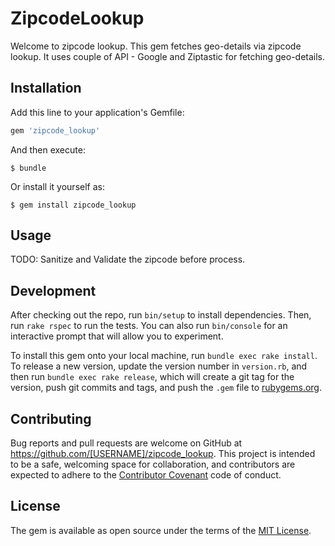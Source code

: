 # ZipcodeLookup

Welcome to zipcode lookup. This gem fetches geo-details via zipcode lookup. It uses couple of API - Google and Ziptastic for fetching geo-details.

## Installation

Add this line to your application's Gemfile:

```ruby
gem 'zipcode_lookup'
```

And then execute:

    $ bundle

Or install it yourself as:

    $ gem install zipcode_lookup

## Usage

TODO: Sanitize and Validate the zipcode before process.

## Development

After checking out the repo, run `bin/setup` to install dependencies. Then, run `rake rspec` to run the tests. You can also run `bin/console` for an interactive prompt that will allow you to experiment.

To install this gem onto your local machine, run `bundle exec rake install`. To release a new version, update the version number in `version.rb`, and then run `bundle exec rake release`, which will create a git tag for the version, push git commits and tags, and push the `.gem` file to [rubygems.org](https://rubygems.org).

## Contributing

Bug reports and pull requests are welcome on GitHub at https://github.com/[USERNAME]/zipcode_lookup. This project is intended to be a safe, welcoming space for collaboration, and contributors are expected to adhere to the [Contributor Covenant](contributor-covenant.org) code of conduct.


## License

The gem is available as open source under the terms of the [MIT License](http://opensource.org/licenses/MIT).

